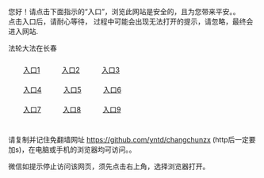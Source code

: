 您好！请点击下面指示的“入口”，浏览此网站是安全的，且为您带来平安。。 <br/>
点击入口后，请耐心等待， 过程中可能会出现无法打开的提示，请忽略，最终会进入网站. </br>

法轮大法在长春<br/>
<div style="padding:10px"><a style="margin:20px" target="_blank" href="https://d13j0vi6ogudax.cloudfront.net/2Qpsp?vmehortd" id="ccLink1" rel="nofollow">入口1</a> <a target="_blank" style="margin:20px" href="https://d1xoeyo4yzivna.cloudfront.net/2Qpsp?owftfwxh" id="ccLink2" rel="nofollow">入口2</a> <a style="margin:20px" target="_blank" href="https://d1rvavxpf0u3xg.cloudfront.net/2Qpsp?onswg" id="ccLink3" rel="nofollow">入口3</a></div>

<div style="padding:10px" ><a style="margin:20px" target="_blank" href="https://d13j0vi6ogudax.cloudfront.net/2Qpsp?vmehortd" id="ccLink4" rel="nofollow">入口4</a> <a style="margin:20px" href="https://d1xoeyo4yzivna.cloudfront.net/2Qpsp?owftfwxh" target="_blank" id="ccLink5" rel="nofollow">入口5</a> <a style="margin:20px" href="https://d1rvavxpf0u3xg.cloudfront.net/2Qpsp?onswg" target="_blank" id="ccLink6" rel="nofollow">入口6</a></div>

<div style="padding:10px"><a style="margin:20px" target="_blank" href="https://d13j0vi6ogudax.cloudfront.net/2Qpsp?vmehortd" id="ccLink7" rel="nofollow">入口7</a> <a style="margin:20px" href="https://d1xoeyo4yzivna.cloudfront.net/2Qpsp?owftfwxh" target="_blank" id="ccLink8" rel="nofollow">入口8</a> <a style="margin:20px" target="_blank" href="https://d1rvavxpf0u3xg.cloudfront.net/2Qpsp?onswg" id="ccLink9" rel="nofollow">入口9</a></div>

<br/>



请复制并记住免翻墙网址 https://github.com/yntd/changchunzx (http后一定要加s)，在电脑或手机的浏览器均可访问。。<br/>

微信如提示停止访问该网页，须先点击右上角，选择浏览器打开。
